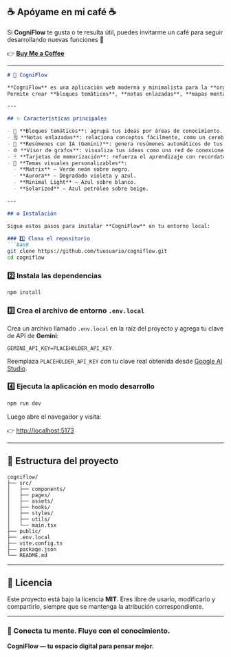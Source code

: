 ## ☕ Apóyame en mi café ☕

Si **CogniFlow** te gusta o te resulta útil, puedes invitarme un café para seguir desarrollando nuevas funciones 💙

👉 [**Buy Me a Coffee**](https://www.buymeacoffee.com/aesirsoft)

---

````markdown
# 🧠 CogniFlow

**CogniFlow** es una aplicación web moderna y minimalista para la **organización del conocimiento**, inspirada en Logseq y Obsidian.  
Permite crear **bloques temáticos**, **notas enlazadas**, **mapas mentales interactivos** y **tarjetas de memorización**, con la ayuda de **IA (Gemini)** para resumir y conectar ideas de forma inteligente.

---

## ✨ Características principales

- 🧩 **Bloques temáticos**: agrupa tus ideas por áreas de conocimiento.  
- 🗒️ **Notas enlazadas**: relaciona conceptos fácilmente, como un cerebro digital.  
- 🧠 **Resúmenes con IA (Gemini)**: genera resúmenes automáticos de tus notas.  
- 🌐 **Visor de grafos**: visualiza tus ideas como una red de conexiones.  
- 🃏 **Tarjetas de memorización**: refuerza el aprendizaje con recordatorios activos.  
- 🎨 **Temas visuales personalizables**:
  - **Matrix** – Verde neón sobre negro.  
  - **Aurora** – Degradado violeta y azul.  
  - **Minimal Light** – Azul sobre blanco.  
  - **Solarized** – Azul petróleo sobre beige.  

---

## ⚙️ Instalación

Sigue estos pasos para instalar **CogniFlow** en tu entorno local:

### 1️⃣ Clona el repositorio
```bash
git clone https://github.com/tuusuario/cogniflow.git
cd cogniflow
````

### 2️⃣ Instala las dependencias

```bash
npm install
```

### 3️⃣ Crea el archivo de entorno `.env.local`

Crea un archivo llamado `.env.local` en la raíz del proyecto y agrega tu clave de API de **Gemini**:

```env
GEMINI_API_KEY=PLACEHOLDER_API_KEY
```

Reemplaza `PLACEHOLDER_API_KEY` con tu clave real obtenida desde [Google AI Studio](https://makersuite.google.com/app/apikey).

### 4️⃣ Ejecuta la aplicación en modo desarrollo

```bash
npm run dev
```

Luego abre el navegador y visita:

👉 [http://localhost:5173](http://localhost:5173)

---

## 🧠 Estructura del proyecto

```
cogniflow/
├── src/
│   ├── components/
│   ├── pages/
│   ├── assets/
│   ├── hooks/
│   ├── styles/
│   ├── utils/
│   └── main.tsx
├── public/
├── .env.local
├── vite.config.ts
├── package.json
└── README.md
```

---



## 📜 Licencia

Este proyecto está bajo la licencia **MIT**.
Eres libre de usarlo, modificarlo y compartirlo, siempre que se mantenga la atribución correspondiente.

---


### 🚀 Conecta tu mente. Fluye con el conocimiento.

**CogniFlow — tu espacio digital para pensar mejor.**

```


